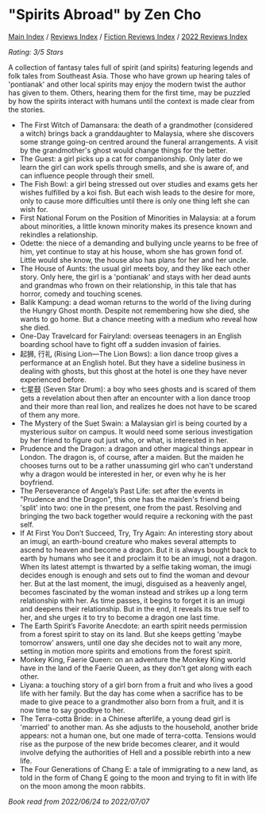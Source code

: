 # "Spirits Abroad" by Zen Cho

[Main Index](../../../README.md) / [Reviews Index](../../README.md) / [Fiction Reviews Index](../README.md) / [2022 Reviews Index](README.md)

*Rating: 3/5 Stars*

A collection of fantasy tales full of spirit (and spirits) featuring legends and folk tales from Southeast Asia. Those who have grown up hearing tales of 'pontianak' and other local spirits may enjoy the modern twist the author has given to them. Others, hearing them for the first time, may be puzzled by how the spirits interact with humans until the context is made clear from the stories.

- The First Witch of Damansara: the death of a grandmother (considered a witch) brings back a granddaughter to Malaysia, where she discovers some strange going-on centred around the funeral arrangements. A visit by the grandmother's ghost would change things for the better.
- The Guest: a girl picks up a cat for companionship. Only later do we learn the girl can work spells through smells, and she is aware of, and can influence people through their smell.
- The Fish Bowl: a girl being stressed out over studies and exams gets her wishes fulfilled by a koi fish. But each wish leads to the desire for more, only to cause more difficulties until there is only one thing left she can wish for.
- First National Forum on the Position of Minorities in Malaysia: at a forum about minorities, a little known minority makes its presence known and rekindles a relationship.
- Odette: the niece of a demanding and bullying uncle yearns to be free of him, yet continue to stay at his house, whom she has grown fond of. Little would she know, the house also has plans for her and her uncle.
- The House of Aunts: the usual girl meets boy, and they like each other story. Only here, the girl is a 'pontianak' and stays with her dead aunts and grandmas who frown on their relationship, in this tale that has horror, comedy and touching scenes.
- Balik Kampung: a dead woman returns to the world of the living during the Hungry Ghost month. Despite not remembering how she died, she wants to go home. But a chance meeting with a medium who reveal how she died.
- One-Day Travelcard for Fairyland: overseas teenagers in an English boarding school have to fight off a sudden invasion of fairies.
- 起狮, 行礼 (Rising Lion—The Lion Bows): a lion dance troop gives a performance at an English hotel. But they have a sideline business in dealing with ghosts, but this ghost at the hotel is one they have never experienced before.
- 七星鼓 (Seven Star Drum): a boy who sees ghosts and is scared of them gets a revelation about then after an encounter with a lion dance troop and their more than real lion, and realizes he does not have to be scared of them any more.
- The Mystery of the Suet Swain: a Malaysian girl is being courted by a mysterious suitor on campus. It would need some serious investigation by her friend to figure out just who, or what, is interested in her.
- Prudence and the Dragon: a dragon and other magical things appear in London. The dragon is, of course, after a maiden. But the maiden he chooses turns out to be a rather unassuming girl who can't understand why a dragon would be interested in her, or even why he is her boyfriend.
- The Perseverance of Angela’s Past Life: set after the events in "Prudence and the Dragon", this one has the maiden's friend being 'split' into two: one in the present, one from the past. Resolving and bringing the two back together would require a reckoning with the past self.
- If At First You Don’t Succeed, Try, Try Again: An interesting story about an imugi, an earth-bound creature who makes several attempts to ascend to heaven and become a dragon. But it is always bought back to earth by humans who see it and proclaim it to be an imugi, not a dragon. When its latest attempt is thwarted by a selfie taking woman, the imugi decides enough is enough and sets out to find the woman and devour her. But at the last moment, the imugi, disguised as a heavenly angel, becomes fascinated by the woman instead and strikes up a long term relationship with her. As time passes, it begins to forget it is an imugi and deepens their relationship. But in the end, it reveals its true self to her, and she urges it to try to become a dragon one last time.
- The Earth Spirit’s Favorite Anecdote: an earth spirit needs permission from a forest spirit to stay on its land. But she keeps getting 'maybe tomorrow' answers, until one day she decides not to wait any more, setting in motion more spirits and emotions from the forest spirit.
- Monkey King, Faerie Queen: on an adventure the Monkey King world have in the land of the Faerie Queen, as they don't get along with each other.
- Liyana: a touching story of a girl born from a fruit and who lives a good life with her family. But the day has come when a sacrifice has to be made to give peace to a grandmother also born from a fruit, and it is now time to say goodbye to her.
- The Terra-cotta Bride: in a Chinese afterlife, a young dead girl is 'married' to another man. As she adjusts to the household, another bride appears: not a human one, but one made of terra-cotta. Tensions would rise as the purpose of the new bride becomes clearer, and it would involve defying the authorities of Hell and a possible rebirth into a new life.
- The Four Generations of Chang E: a tale of immigrating to a new land, as told in the form of Chang E going to the moon and trying to fit in with life on the moon among the moon rabbits. 

*Book read from 2022/06/24 to 2022/07/07*
